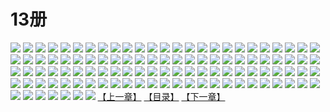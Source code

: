 # 13册
![](https://mao.mhtupian.com/uploads/img/7563/111242/1.jpg)
![](https://mao.mhtupian.com/uploads/img/7563/111242/2.jpg)
![](https://mao.mhtupian.com/uploads/img/7563/111242/3.jpg)
![](https://mao.mhtupian.com/uploads/img/7563/111242/4.jpg)
![](https://mao.mhtupian.com/uploads/img/7563/111242/5.jpg)
![](https://mao.mhtupian.com/uploads/img/7563/111242/6.jpg)
![](https://mao.mhtupian.com/uploads/img/7563/111242/7.jpg)
![](https://mao.mhtupian.com/uploads/img/7563/111242/8.jpg)
![](https://mao.mhtupian.com/uploads/img/7563/111242/9.jpg)
![](https://mao.mhtupian.com/uploads/img/7563/111242/10.jpg)
![](https://mao.mhtupian.com/uploads/img/7563/111242/11.jpg)
![](https://mao.mhtupian.com/uploads/img/7563/111242/12.jpg)
![](https://mao.mhtupian.com/uploads/img/7563/111242/13.jpg)
![](https://mao.mhtupian.com/uploads/img/7563/111242/14.jpg)
![](https://mao.mhtupian.com/uploads/img/7563/111242/15.jpg)
![](https://mao.mhtupian.com/uploads/img/7563/111242/16.jpg)
![](https://mao.mhtupian.com/uploads/img/7563/111242/17.jpg)
![](https://mao.mhtupian.com/uploads/img/7563/111242/18.jpg)
![](https://mao.mhtupian.com/uploads/img/7563/111242/19.jpg)
![](https://mao.mhtupian.com/uploads/img/7563/111242/20.jpg)
![](https://mao.mhtupian.com/uploads/img/7563/111242/21.jpg)
![](https://mao.mhtupian.com/uploads/img/7563/111242/22.jpg)
![](https://mao.mhtupian.com/uploads/img/7563/111242/23.jpg)
![](https://mao.mhtupian.com/uploads/img/7563/111242/24.jpg)
![](https://mao.mhtupian.com/uploads/img/7563/111242/25.jpg)
![](https://mao.mhtupian.com/uploads/img/7563/111242/26.jpg)
![](https://mao.mhtupian.com/uploads/img/7563/111242/27.jpg)
![](https://mao.mhtupian.com/uploads/img/7563/111242/28.jpg)
![](https://mao.mhtupian.com/uploads/img/7563/111242/29.jpg)
![](https://mao.mhtupian.com/uploads/img/7563/111242/30.jpg)
![](https://mao.mhtupian.com/uploads/img/7563/111242/31.jpg)
![](https://mao.mhtupian.com/uploads/img/7563/111242/32.jpg)
![](https://mao.mhtupian.com/uploads/img/7563/111242/33.jpg)
![](https://mao.mhtupian.com/uploads/img/7563/111242/34.jpg)
![](https://mao.mhtupian.com/uploads/img/7563/111242/35.jpg)
![](https://mao.mhtupian.com/uploads/img/7563/111242/36.jpg)
![](https://mao.mhtupian.com/uploads/img/7563/111242/37.jpg)
![](https://mao.mhtupian.com/uploads/img/7563/111242/38.jpg)
![](https://mao.mhtupian.com/uploads/img/7563/111242/39.jpg)
![](https://mao.mhtupian.com/uploads/img/7563/111242/40.jpg)
![](https://mao.mhtupian.com/uploads/img/7563/111242/41.jpg)
![](https://mao.mhtupian.com/uploads/img/7563/111242/42.jpg)
![](https://mao.mhtupian.com/uploads/img/7563/111242/43.jpg)
![](https://mao.mhtupian.com/uploads/img/7563/111242/44.jpg)
![](https://mao.mhtupian.com/uploads/img/7563/111242/45.jpg)
![](https://mao.mhtupian.com/uploads/img/7563/111242/46.jpg)
![](https://mao.mhtupian.com/uploads/img/7563/111242/47.jpg)
![](https://mao.mhtupian.com/uploads/img/7563/111242/48.jpg)
![](https://mao.mhtupian.com/uploads/img/7563/111242/49.jpg)
![](https://mao.mhtupian.com/uploads/img/7563/111242/50.jpg)
![](https://mao.mhtupian.com/uploads/img/7563/111242/51.jpg)
![](https://mao.mhtupian.com/uploads/img/7563/111242/52.jpg)
![](https://mao.mhtupian.com/uploads/img/7563/111242/53.jpg)
![](https://mao.mhtupian.com/uploads/img/7563/111242/54.jpg)
![](https://mao.mhtupian.com/uploads/img/7563/111242/55.jpg)
![](https://mao.mhtupian.com/uploads/img/7563/111242/56.jpg)
![](https://mao.mhtupian.com/uploads/img/7563/111242/57.jpg)
![](https://mao.mhtupian.com/uploads/img/7563/111242/58.jpg)
![](https://mao.mhtupian.com/uploads/img/7563/111242/59.jpg)
![](https://mao.mhtupian.com/uploads/img/7563/111242/60.jpg)
![](https://mao.mhtupian.com/uploads/img/7563/111242/61.jpg)
![](https://mao.mhtupian.com/uploads/img/7563/111242/62.jpg)
![](https://mao.mhtupian.com/uploads/img/7563/111242/63.jpg)
![](https://mao.mhtupian.com/uploads/img/7563/111242/64.jpg)
![](https://mao.mhtupian.com/uploads/img/7563/111242/65.jpg)
![](https://mao.mhtupian.com/uploads/img/7563/111242/66.jpg)
![](https://mao.mhtupian.com/uploads/img/7563/111242/67.jpg)
![](https://mao.mhtupian.com/uploads/img/7563/111242/68.jpg)
![](https://mao.mhtupian.com/uploads/img/7563/111242/69.jpg)
![](https://mao.mhtupian.com/uploads/img/7563/111242/70.jpg)
![](https://mao.mhtupian.com/uploads/img/7563/111242/71.jpg)
![](https://mao.mhtupian.com/uploads/img/7563/111242/72.jpg)
![](https://mao.mhtupian.com/uploads/img/7563/111242/73.jpg)
![](https://mao.mhtupian.com/uploads/img/7563/111242/74.jpg)
![](https://mao.mhtupian.com/uploads/img/7563/111242/75.jpg)
![](https://mao.mhtupian.com/uploads/img/7563/111242/76.jpg)
![](https://mao.mhtupian.com/uploads/img/7563/111242/77.jpg)
![](https://mao.mhtupian.com/uploads/img/7563/111242/78.jpg)
![](https://mao.mhtupian.com/uploads/img/7563/111242/79.jpg)
![](https://mao.mhtupian.com/uploads/img/7563/111242/80.jpg)
![](https://mao.mhtupian.com/uploads/img/7563/111242/81.jpg)
![](https://mao.mhtupian.com/uploads/img/7563/111242/82.jpg)
![](https://mao.mhtupian.com/uploads/img/7563/111242/83.jpg)
![](https://mao.mhtupian.com/uploads/img/7563/111242/84.jpg)
![](https://mao.mhtupian.com/uploads/img/7563/111242/85.jpg)
![](https://mao.mhtupian.com/uploads/img/7563/111242/86.jpg)
![](https://mao.mhtupian.com/uploads/img/7563/111242/87.jpg)
![](https://mao.mhtupian.com/uploads/img/7563/111242/88.jpg)
![](https://mao.mhtupian.com/uploads/img/7563/111242/89.jpg)
![](https://mao.mhtupian.com/uploads/img/7563/111242/90.jpg)
![](https://mao.mhtupian.com/uploads/img/7563/111242/91.jpg)
![](https://mao.mhtupian.com/uploads/img/7563/111242/92.jpg)
![](https://mao.mhtupian.com/uploads/img/7563/111242/93.jpg)
![](https://mao.mhtupian.com/uploads/img/7563/111242/94.jpg)
![](https://mao.mhtupian.com/uploads/img/7563/111242/95.jpg)
![](https://mao.mhtupian.com/uploads/img/7563/111242/96.jpg)
![](https://mao.mhtupian.com/uploads/img/7563/111242/97.jpg)
![](https://mao.mhtupian.com/uploads/img/7563/111242/98.jpg)
![](https://mao.mhtupian.com/uploads/img/7563/111242/99.jpg)
![](https://mao.mhtupian.com/uploads/img/7563/111242/100.jpg)
![](https://mao.mhtupian.com/uploads/img/7563/111242/101.jpg)
![](https://mao.mhtupian.com/uploads/img/7563/111242/102.jpg)
![](https://mao.mhtupian.com/uploads/img/7563/111242/103.jpg)
![](https://mao.mhtupian.com/uploads/img/7563/111242/104.jpg)
![](https://mao.mhtupian.com/uploads/img/7563/111242/105.jpg)
![](https://mao.mhtupian.com/uploads/img/7563/111242/106.jpg)
![](https://mao.mhtupian.com/uploads/img/7563/111242/107.jpg)
[【上一章】](./168.md)
[【目录】](./READMD.md)
[【下一章】](./170.md)
